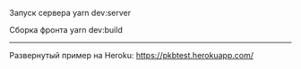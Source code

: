 Запуск сервера
yarn dev:server

Сборка фронта
yarn dev:build

---

Развернутый пример на Heroku:
https://pkbtest.herokuapp.com/